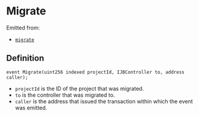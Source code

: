 # Migrate

Emitted from:

* [`migrate`](/protocol/api/contracts/or-controllers/jbcontroller/write/migrate.md)

## Definition

```solidity
event Migrate(uint256 indexed projectId, IJBController to, address caller);
```

* `projectId` is the ID of the project that was migrated.
* `to` is the controller that was migrated to.
* `caller` is the address that issued the transaction within which the event was emitted.
